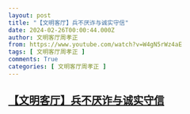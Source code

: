 ```yaml
---
layout: post
title: "【文明客厅】兵不厌诈与诚实守信"
date: 2024-02-26T00:00:44.000Z
author: 文明客厅周孝正
from: https://www.youtube.com/watch?v=W4gN5rWz4aE
tags: [ 文明客厅周孝正 ]
comments: True
categories: [ 文明客厅周孝正 ]
---
```

<!--1708905644000-->
[【文明客厅】兵不厌诈与诚实守信](https://www.youtube.com/watch?v=W4gN5rWz4aE)
------

<div>

</div>
